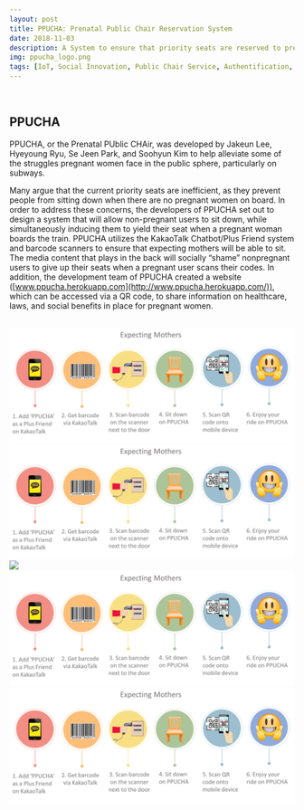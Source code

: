 ```yaml
---
layout: post
title: PPUCHA: Prenatal Public Chair Reservation System
date: 2018-11-03
description: A System to ensure that priority seats are reserved to pregnant mothers
img: ppucha_logo.png
tags: [IoT, Social Innovation, Public Chair Service, Authentification, Pressure Sensor] 
---
```

<br>

## PPUCHA

PPUCHA, or the Prenatal PUblic CHAir, was developed by Jakeun Lee, Hyeyoung Ryu, Se Jeen Park, and Soohyun Kim to help alleviate some of the struggles pregnant women face in the public sphere, particularly on subways. 

Many argue that the current priority seats are inefficient, as they prevent people from sitting down when there are no pregnant women on board. In order to address these concerns, the developers of PPUCHA set out to design a system that will allow non-pregnant users to sit down, while simultaneously inducing them to yield their seat when a pregnant woman boards the train. PPUCHA utilizes the KakaoTalk Chatbot/Plus Friend system and barcode scanners to ensure that expecting mothers will be able to sit. The media content that plays in the back will socially “shame” nonpregnant users to give up their seats when a pregnant user scans their codes. In addition, the development team of PPUCHA created a website ([www.ppucha.herokuapp.com](http://www.ppucha.herokuapp.com/)), which can be accessed via a QR code, to share information on healthcare, laws, and social benefits in place for pregnant women.

<br>

<img src="./assets/img/ppucha2.png">



<img src="../assets/img/ppucha2.png">



<img src="/img/ppucha2.png">



<img src="./assets/img/ppucha2.png">



<img src="/assets/img/ppucha2.png">

